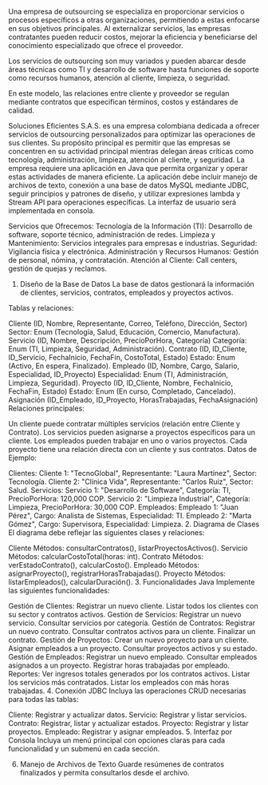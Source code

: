 Una empresa de outsourcing se especializa en proporcionar servicios o procesos específicos a otras organizaciones, permitiendo a estas enfocarse en sus objetivos principales. Al externalizar servicios, las empresas contratantes pueden reducir costos, mejorar la eficiencia y beneficiarse del conocimiento especializado que ofrece el proveedor.

Los servicios de outsourcing son muy variados y pueden abarcar desde áreas técnicas como TI y desarrollo de software hasta funciones de soporte como recursos humanos, atención al cliente, limpieza, o seguridad.

En este modelo, las relaciones entre cliente y proveedor se regulan mediante contratos que especifican términos, costos y estándares de calidad.



Soluciones Eficientes S.A.S. es una empresa colombiana dedicada a ofrecer servicios de outsourcing personalizados para optimizar las operaciones de sus clientes. Su propósito principal es permitir que las empresas se concentren en su actividad principal mientras delegan áreas críticas como tecnología, administración, limpieza, atención al cliente, y seguridad. La empresa requiere una aplicación en Java que permita organizar y operar estas actividades de manera eficiente. La aplicación debe incluir manejo de archivos de texto, conexión a una base de datos MySQL mediante JDBC, seguir principios y patrones de diseño, y utilizar expresiones lambda y Stream API para operaciones específicas. La interfaz de usuario será implementada en consola.



Servicios que Ofrecemos:
Tecnología de la Información (TI): Desarrollo de software, soporte técnico, administración de redes.
Limpieza y Mantenimiento: Servicios integrales para empresas e industrias.
Seguridad: Vigilancia física y electrónica.
Administración y Recursos Humanos: Gestión de personal, nómina, y contratación.
Atención al Cliente: Call centers, gestión de quejas y reclamos.

1. Diseño de la Base de Datos
La base de datos gestionará la información de clientes, servicios, contratos, empleados y proyectos activos.

Tablas y relaciones:

Cliente (ID, Nombre, Representante, Correo, Teléfono, Dirección, Sector)
Sector: Enum (Tecnología, Salud, Educación, Comercio, Manufactura).
Servicio (ID, Nombre, Descripción, PrecioPorHora, Categoría)
Categoría: Enum (TI, Limpieza, Seguridad, Administración).
Contrato (ID, ID_Cliente, ID_Servicio, FechaInicio, FechaFin, CostoTotal, Estado)
Estado: Enum (Activo, En espera, Finalizado).
Empleado (ID, Nombre, Cargo, Salario, Especialidad, ID_Proyecto)
Especialidad: Enum (TI, Administración, Limpieza, Seguridad).
Proyecto (ID, ID_Cliente, Nombre, FechaInicio, FechaFin, Estado)
Estado: Enum (En curso, Completado, Cancelado).
Asignación (ID_Empleado, ID_Proyecto, HorasTrabajadas, FechaAsignación)
Relaciones principales:

Un cliente puede contratar múltiples servicios (relación entre Cliente y Contrato).
Los servicios pueden asignarse a proyectos específicos para un cliente.
Los empleados pueden trabajar en uno o varios proyectos.
Cada proyecto tiene una relación directa con un cliente y sus contratos.
Datos de Ejemplo:

Clientes:
Cliente 1: "TecnoGlobal", Representante: "Laura Martínez", Sector: Tecnología.
Cliente 2: "Clínica Vida", Representante: "Carlos Ruiz", Sector: Salud.
Servicios:
Servicio 1: "Desarrollo de Software", Categoría: TI, PrecioPorHora: 120,000 COP.
Servicio 2: "Limpieza Industrial", Categoría: Limpieza, PrecioPorHora: 30,000 COP.
Empleados:
Empleado 1: "Juan Pérez", Cargo: Analista de Sistemas, Especialidad: TI.
Empleado 2: "Marta Gómez", Cargo: Supervisora, Especialidad: Limpieza.
2. Diagrama de Clases
El diagrama debe reflejar las siguientes clases y relaciones:

Cliente
Métodos: consultarContratos(), listarProyectosActivos().
Servicio
Métodos: calcularCostoTotal(horas: int).
Contrato
Métodos: verEstadoContrato(), calcularCosto().
Empleado
Métodos: asignarProyecto(), registrarHorasTrabajadas().
Proyecto
Métodos: listarEmpleados(), calcularDuración().
3. Funcionalidades Java
Implemente las siguientes funcionalidades:

Gestión de Clientes:
Registrar un nuevo cliente.
Listar todos los clientes con su sector y contratos activos.
Gestión de Servicios:
Registrar un nuevo servicio.
Consultar servicios por categoría.
Gestión de Contratos:
Registrar un nuevo contrato.
Consultar contratos activos para un cliente.
Finalizar un contrato.
Gestión de Proyectos:
Crear un nuevo proyecto para un cliente.
Asignar empleados a un proyecto.
Consultar proyectos activos y su estado.
Gestión de Empleados:
Registrar un nuevo empleado.
Consultar empleados asignados a un proyecto.
Registrar horas trabajadas por empleado.
Reportes:
Ver ingresos totales generados por los contratos activos.
Listar los servicios más contratados.
Listar los empleados con más horas trabajadas.
4. Conexión JDBC
Incluya las operaciones CRUD necesarias para todas las tablas:

Cliente: Registrar y actualizar datos.
Servicio: Registrar y listar servicios.
Contrato: Registrar, listar y actualizar estados.
Proyecto: Registrar y listar proyectos.
Empleado: Registrar y asignar empleados.
5. Interfaz por Consola
Incluya un menú principal con opciones claras para cada funcionalidad y un submenú en cada sección.

6. Manejo de Archivos de Texto
Guarde resúmenes de contratos finalizados y permita consultarlos desde el archivo.
